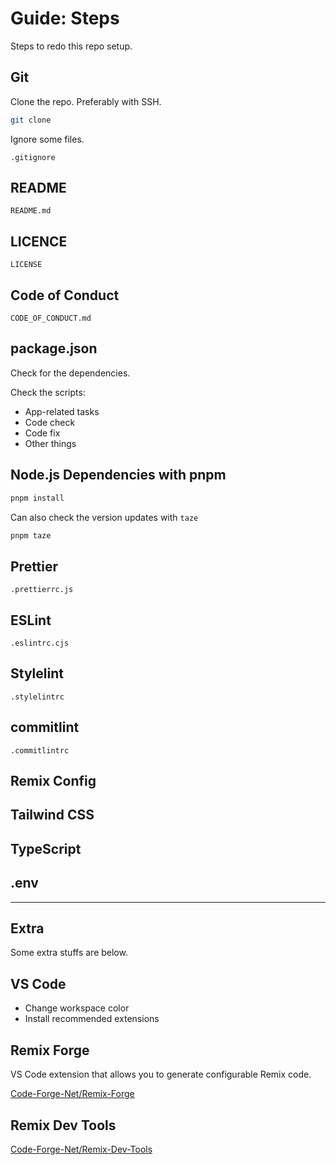 # Guide: Steps

Steps to redo this repo setup.

## Git

Clone the repo. Preferably with SSH.

```sh
git clone
```

Ignore some files.

```
.gitignore
```

## README

```
README.md
```

## LICENCE

```
LICENSE
```

## Code of Conduct

```
CODE_OF_CONDUCT.md
```

## package.json

Check for the dependencies.

Check the scripts:

- App-related tasks
- Code check
- Code fix
- Other things

## Node.js Dependencies with pnpm

```sh
pnpm install
```

Can also check the version updates with `taze`

```sh
pnpm taze
```

## Prettier

```
.prettierrc.js
```

## ESLint

```
.eslintrc.cjs
```

## Stylelint

```
.stylelintrc
```

## commitlint

```
.commitlintrc
```

## Remix Config

## Tailwind CSS

## TypeScript

## .env

---

## Extra

Some extra stuffs are below.

## VS Code

- Change workspace color
- Install recommended extensions

## Remix Forge

VS Code extension that allows you to generate configurable Remix code.

[Code-Forge-Net/Remix-Forge](https://github.com/Code-Forge-Net/Remix-Forge)

## Remix Dev Tools

[Code-Forge-Net/Remix-Dev-Tools](https://github.com/Code-Forge-Net/Remix-Dev-Tools)
